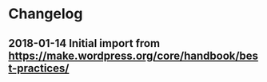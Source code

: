 # Changelog

## 2018-01-14 Initial import from https://make.wordpress.org/core/handbook/best-practices/
